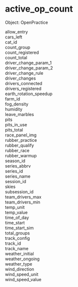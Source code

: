 # active_op_count

Object: OpenPractice


allow_entry  
cars_left  
cat_id  
count_group  
count_registered  
count_total  
driver_change_param_1  
driver_change_param_2  
driver_change_rule  
driver_changes  
drivers_connected  
drivers_registered  
earth_rotation_speedup  
farm_id  
fog_density  
humidity  
leave_marbles  
pits  
pits_in_use  
pits_total  
race_panel_img  
rubber_practice  
rubber_qualify  
rubber_race  
rubber_warmup  
season_id  
series_abbrv  
series_id  
series_name  
session_id  
skies  
subsession_id  
team_drivers_max  
team_drivers_min  
temp_unit  
temp_value  
time_of_day  
time_start  
time_start_sim  
total_groups  
track_config  
track_id  
track_name  
weather_initial  
weather_ongoing  
weather_type  
wind_direction  
wind_speed_unit  
wind_speed_value  
